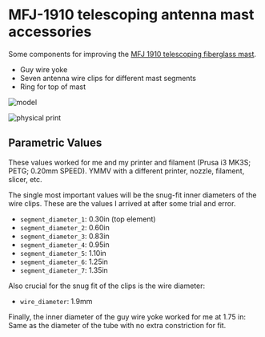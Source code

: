 # MFJ-1910 telescoping antenna mast accessories

Some components for improving
the [MFJ 1910 telescoping fiberglass mast](https://mfjenterprises.com/products/mfj-1910).

- Guy wire yoke
- Seven antenna wire clips for different mast segments
- Ring for top of mast

![model](MFJ-1910-models.png)

![physical print](MFJ-1910-slicer.png)

## Parametric Values

These values worked for me and my printer and filament (Prusa i3 MK3S; PETG;
0.20mm SPEED). YMMV with a different printer, nozzle, filament, slicer, etc.

The single most important values will be the snug-fit inner diameters of the wire clips.
These are the values I arrived at after some trial and error.

- `segment_diameter_1`: 0.30in (top element)
- `segment_diameter_2`: 0.60in
- `segment_diameter_3`: 0.83in
- `segment_diameter_4`: 0.95in
- `segment_diameter_5`: 1.10in
- `segment_diameter_6`: 1.25in
- `segment_diameter_7`: 1.35in

Also crucial for the snug fit of the clips is the wire diameter:

- `wire_diameter`: 1.9mm

Finally, the inner diameter of the guy wire yoke worked for me at 1.75 in: Same as the
diameter of the tube with no extra constriction for fit.



